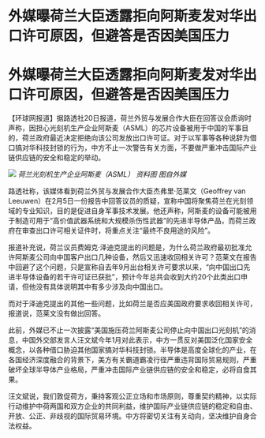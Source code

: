 # 外媒曝荷兰大臣透露拒向阿斯麦发对华出口许可原因，但避答是否因美国压力

# 外媒曝荷兰大臣透露拒向阿斯麦发对华出口许可原因，但避答是否因美国压力

【环球网报道】据路透社20日报道，荷兰外贸与发展合作大臣在回答议会质询时声称，因担心光刻机生产企业阿斯麦（ASML）的芯片设备被用于中国的军事目的，荷兰政府最近决定拒绝向该公司发放出口许可证。对于以军事等各种说辞为借口搞对华科技封锁的行为，中方不止一次警告有关方面，不要做严重冲击国际产业链供应链的安全和稳定的举动。

![](https://inews.gtimg.com/om_bt/OAxNpcIbgPofYyzvPzvQhD4YJRSWeex7i-RUdLNPNqHBEAA/1000)
_荷兰光刻机生产企业阿斯麦（ASML） 资料图 图自外媒_

路透社称，该媒体看到荷兰外贸与发展合作大臣杰弗里·范莱文（Geoffrey van
Leeuwen）在2月5日一份报告中回答议员的质疑，宣称中国将聚焦荷兰在光刻领域的专业知识，目的是促进自身军事技术发展。他还声称，阿斯麦的设备可能被用于制造可用于“高价值武器系统和大规模杀伤性武器”的先进半导体产品，而荷兰政府在审查出口许可相关证件时，将重点关注“最终不良用途的风险”。

报道补充说，荷兰议员费姆克‧泽迪克提出的问题是，为什么荷兰政府最初批准允许阿斯麦公司向中国客户出口几种设备，然后又迅速收回相关许可？范莱文在报告中回避了这个问题，只是宣称自去年9月出台相关许可要求以来，“向中国出口先进半导体设备的若干许可证已获批”，预计今年总共会收到大约20个此类出口申请，但他没有具体说明其中有多少涉及向中国出口。

而对于泽迪克提出的其他一些问题，比如荷兰是否应美国政府要求收回相关许可，报道说，范莱文没有做出回答。

此前，外媒已不止一次披露“美国施压荷兰阿斯麦公司停止向中国出口光刻机”的消息，中国外交部发言人汪文斌今年1月对此表示，中方一贯反对美国泛化国家安全概念，以各种借口胁迫其他国家搞对华科技封锁。半导体是高度全球化的产业，在各国经济深度融合的背景下，美方有关霸道霸凌行径严重违背国际贸易规则，严重破坏全球半导体产业格局，严重冲击国际产业链供应链的安全和稳定，必将自食其果。

汪文斌说，我们敦促荷方，秉持客观公正立场和市场原则，尊重契约精神，以实际行动维护中荷两国和双方企业的共同利益，维护国际产业链供应链的稳定和自由、开放、公正、非歧视的国际贸易环境。中方将密切关注有关动向，坚决维护自身合法权益。

